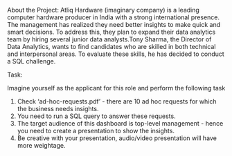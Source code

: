 About the Project: 
        Atliq Hardware (imaginary company) is a leading computer hardware producer in India with a strong international presence. The management has realized they need better insights to make quick and smart decisions. 
To address this, they plan to expand their data analytics team by hiring several junior data analysts.Tony Sharma, the Director of Data Analytics, wants to find candidates who are skilled in both technical and interpersonal areas. To evaluate these skills, he has decided to conduct a SQL challenge.



Task:  

Imagine yourself as the applicant for this role and perform the following task

1.    Check ‘ad-hoc-requests.pdf’ - there are 10 ad hoc requests for which the business needs insights.
2.    You need to run a SQL query to answer these requests. 
3.    The target audience of this dashboard is top-level management - hence you need to create a presentation to show the insights.
4.    Be creative with your presentation, audio/video presentation will have more weightage.
